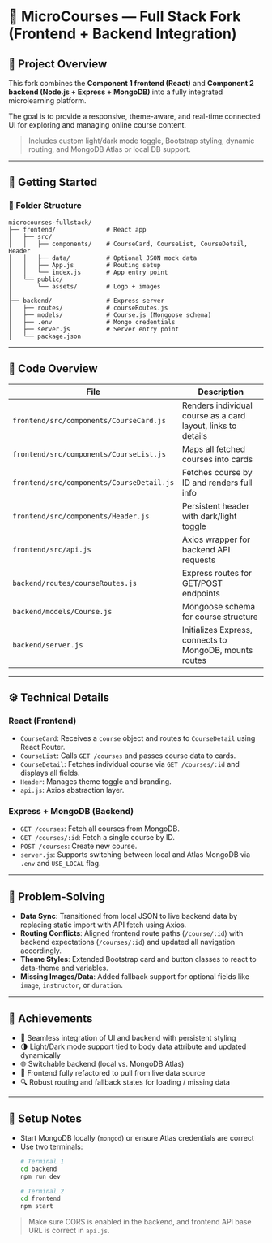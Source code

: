 
# 🔗 MicroCourses — Full Stack Fork (Frontend + Backend Integration)

## 🧭 Project Overview

This fork combines the **Component 1 frontend (React)** and **Component 2 backend (Node.js + Express + MongoDB)** into a fully integrated microlearning platform.

The goal is to provide a responsive, theme-aware, and real-time connected UI for exploring and managing online course content.

> Includes custom light/dark mode toggle, Bootstrap styling, dynamic routing, and MongoDB Atlas or local DB support.

---

## 🚀 Getting Started

### 📁 Folder Structure

```
microcourses-fullstack/
├── frontend/              # React app
│   ├── src/
│   │   ├── components/    # CourseCard, CourseList, CourseDetail, Header
│   │   ├── data/          # Optional JSON mock data
│   │   ├── App.js         # Routing setup
│   │   └── index.js       # App entry point
│   └── public/
│       └── assets/        # Logo + images
│
├── backend/               # Express server
│   ├── routes/            # courseRoutes.js
│   ├── models/            # Course.js (Mongoose schema)
│   ├── .env               # Mongo credentials
│   ├── server.js          # Server entry point
│   └── package.json
```

---

## 🧩 Code Overview

| File                      | Description |
|---------------------------|-------------|
| `frontend/src/components/CourseCard.js` | Renders individual course as a card layout, links to details |
| `frontend/src/components/CourseList.js` | Maps all fetched courses into cards |
| `frontend/src/components/CourseDetail.js` | Fetches course by ID and renders full info |
| `frontend/src/components/Header.js` | Persistent header with dark/light toggle |
| `frontend/src/api.js`    | Axios wrapper for backend API requests |
| `backend/routes/courseRoutes.js` | Express routes for GET/POST endpoints |
| `backend/models/Course.js` | Mongoose schema for course structure |
| `backend/server.js`      | Initializes Express, connects to MongoDB, mounts routes |

---

## ⚙️ Technical Details

### React (Frontend)
- `CourseCard`: Receives a `course` object and routes to `CourseDetail` using React Router.
- `CourseList`: Calls `GET /courses` and passes course data to cards.
- `CourseDetail`: Fetches individual course via `GET /courses/:id` and displays all fields.
- `Header`: Manages theme toggle and branding.
- `api.js`: Axios abstraction layer.

### Express + MongoDB (Backend)
- `GET /courses`: Fetch all courses from MongoDB.
- `GET /courses/:id`: Fetch a single course by ID.
- `POST /courses`: Create new course.
- `server.js`: Supports switching between local and Atlas MongoDB via `.env` and `USE_LOCAL` flag.

---

## 🧠 Problem-Solving

- **Data Sync**: Transitioned from local JSON to live backend data by replacing static import with API fetch using Axios.
- **Routing Conflicts**: Aligned frontend route paths (`/course/:id`) with backend expectations (`/courses/:id`) and updated all navigation accordingly.
- **Theme Styles**: Extended Bootstrap card and button classes to react to data-theme and variables.
- **Missing Images/Data**: Added fallback support for optional fields like `image`, `instructor`, or `duration`.

---

## 🌟 Achievements

- 🎯 Seamless integration of UI and backend with persistent styling
- 🌗 Light/Dark mode support tied to body data attribute and updated dynamically
- 🌐 Switchable backend (local vs. MongoDB Atlas)
- 🔁 Frontend fully refactored to pull from live data source
- 🔍 Robust routing and fallback states for loading / missing data

---

## 🔧 Setup Notes

- Start MongoDB locally (`mongod`) or ensure Atlas credentials are correct
- Use two terminals:
  ```bash
  # Terminal 1
  cd backend
  npm run dev

  # Terminal 2
  cd frontend
  npm start
  ```

> Make sure CORS is enabled in the backend, and frontend API base URL is correct in `api.js`.
